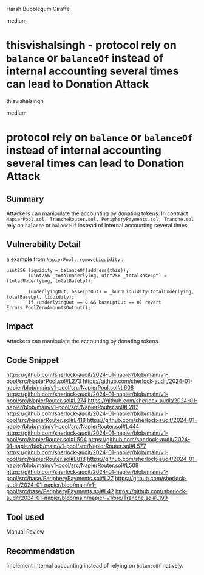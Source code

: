 Harsh Bubblegum Giraffe

medium

# thisvishalsingh - protocol rely on `balance` or `balanceOf` instead of internal accounting several times can lead to Donation Attack

thisvishalsingh

medium

# protocol rely on `balance` or `balanceOf` instead of internal accounting several times can lead to Donation Attack

## Summary
Attackers can manipulate the accounting by donating tokens.
In contract `NapierPool.sol, TrancheRouter.sol, PeripheryPayments.sol, Tranche.sol` rely on  `balance` or `balanceOf` instead of internal accounting several times 


## Vulnerability Detail
a example from `NapierPool::removeLiquidity` : 
```solidity
uint256 liquidity = balanceOf(address(this));
        (uint256 _totalUnderlying, uint256 _totalBaseLpt) = (totalUnderlying, totalBaseLpt);

        (underlyingOut, baseLptOut) = _burnLiquidity(totalUnderlying, totalBaseLpt, liquidity);
        if (underlyingOut == 0 && baseLptOut == 0) revert Errors.PoolZeroAmountsOutput();

```

## Impact
Attackers can manipulate the accounting by donating tokens.

## Code Snippet
https://github.com/sherlock-audit/2024-01-napier/blob/main/v1-pool/src/NapierPool.sol#L273
https://github.com/sherlock-audit/2024-01-napier/blob/main/v1-pool/src/NapierPool.sol#L608
https://github.com/sherlock-audit/2024-01-napier/blob/main/v1-pool/src/NapierRouter.sol#L274
https://github.com/sherlock-audit/2024-01-napier/blob/main/v1-pool/src/NapierRouter.sol#L282
https://github.com/sherlock-audit/2024-01-napier/blob/main/v1-pool/src/NapierRouter.sol#L418
https://github.com/sherlock-audit/2024-01-napier/blob/main/v1-pool/src/NapierRouter.sol#L444
https://github.com/sherlock-audit/2024-01-napier/blob/main/v1-pool/src/NapierRouter.sol#L504
https://github.com/sherlock-audit/2024-01-napier/blob/main/v1-pool/src/NapierRouter.sol#L577
https://github.com/sherlock-audit/2024-01-napier/blob/main/v1-pool/src/NapierRouter.sol#L818
https://github.com/sherlock-audit/2024-01-napier/blob/main/v1-pool/src/NapierRouter.sol#L508
https://github.com/sherlock-audit/2024-01-napier/blob/main/v1-pool/src/base/PeripheryPayments.sol#L27
https://github.com/sherlock-audit/2024-01-napier/blob/main/v1-pool/src/base/PeripheryPayments.sol#L42
https://github.com/sherlock-audit/2024-01-napier/blob/main/napier-v1/src/Tranche.sol#L199


## Tool used

Manual Review

## Recommendation
Implement internal accounting instead of relying on `balanceOf` natively.
